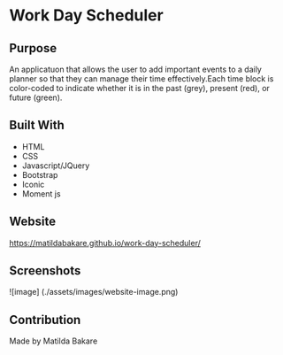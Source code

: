 # Work Day Scheduler

## Purpose
An applicatuon that allows the user to add important events to a daily planner so that they can manage their time effectively.Each time block is color-coded to indicate whether it is in the past (grey), present (red), or future (green).

## Built With
* HTML
* CSS
* Javascript/JQuery
* Bootstrap
* Iconic
* Moment js

## Website
https://matildabakare.github.io/work-day-scheduler/

## Screenshots
![image] (./assets/images/website-image.png)


## Contribution
Made by Matilda Bakare

